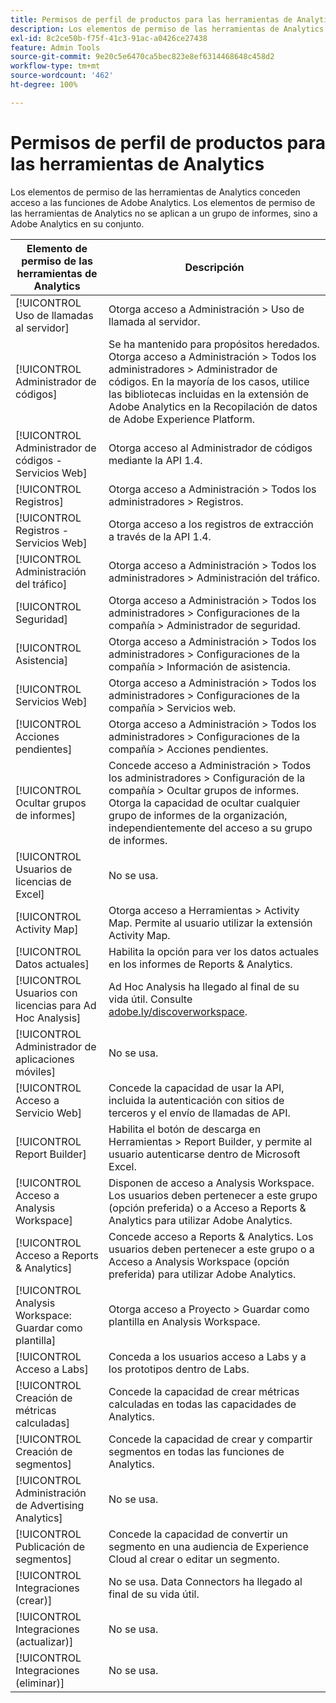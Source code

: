 ```yaml
---
title: Permisos de perfil de productos para las herramientas de Analytics
description: Los elementos de permiso de las herramientas de Analytics conceden acceso a las funciones de Adobe Analytics.
exl-id: 8c2ce50b-f75f-41c3-91ac-a0426ce27438
feature: Admin Tools
source-git-commit: 9e20c5e6470ca5bec823e8ef6314468648c458d2
workflow-type: tm+mt
source-wordcount: '462'
ht-degree: 100%

---
```


# Permisos de perfil de productos para las herramientas de Analytics

Los elementos de permiso de las herramientas de Analytics conceden acceso a las funciones de Adobe Analytics. Los elementos de permiso de las herramientas de Analytics no se aplican a un grupo de informes, sino a Adobe Analytics en su conjunto.

| Elemento de permiso de las herramientas de Analytics | Descripción |
|----|----|
| [!UICONTROL Uso de llamadas al servidor] | Otorga acceso a Administración > Uso de llamada al servidor. |
| [!UICONTROL Administrador de códigos] | Se ha mantenido para propósitos heredados. Otorga acceso a Administración > Todos los administradores > Administrador de códigos. En la mayoría de los casos, utilice las bibliotecas incluidas en la extensión de Adobe Analytics en la Recopilación de datos de Adobe Experience Platform. |
| [!UICONTROL Administrador de códigos - Servicios Web] | Otorga acceso al Administrador de códigos mediante la API 1.4. |
| [!UICONTROL Registros] | Otorga acceso a Administración > Todos los administradores > Registros. |
| [!UICONTROL Registros - Servicios Web] | Otorga acceso a los registros de extracción a través de la API 1.4. |
| [!UICONTROL Administración del tráfico] | Otorga acceso a Administración > Todos los administradores > Administración del tráfico. |
| [!UICONTROL Seguridad] | Otorga acceso a Administración > Todos los administradores > Configuraciones de la compañía > Administrador de seguridad. |
| [!UICONTROL Asistencia] | Otorga acceso a Administración > Todos los administradores > Configuraciones de la compañía > Información de asistencia. |
| [!UICONTROL Servicios Web] | Otorga acceso a Administración > Todos los administradores > Configuraciones de la compañía > Servicios web. |
| [!UICONTROL Acciones pendientes] | Otorga acceso a Administración > Todos los administradores > Configuraciones de la compañía > Acciones pendientes. |
| [!UICONTROL Ocultar grupos de informes] | Concede acceso a Administración > Todos los administradores > Configuración de la compañía > Ocultar grupos de informes. Otorga la capacidad de ocultar cualquier grupo de informes de la organización, independientemente del acceso a su grupo de informes. |
| [!UICONTROL Usuarios de licencias de Excel] | No se usa. |
| [!UICONTROL Activity Map] | Otorga acceso a Herramientas > Activity Map. Permite al usuario utilizar la extensión Activity Map. |
| [!UICONTROL Datos actuales] | Habilita la opción para ver los datos actuales en los informes de Reports &amp; Analytics. |
| [!UICONTROL Usuarios con licencias para Ad Hoc Analysis] | Ad Hoc Analysis ha llegado al final de su vida útil. Consulte [adobe.ly/discoverworkspace](https://adobe.ly/discoverworkspace). |
| [!UICONTROL Administrador de aplicaciones móviles] | No se usa. |
| [!UICONTROL Acceso a Servicio Web] | Concede la capacidad de usar la API, incluida la autenticación con sitios de terceros y el envío de llamadas de API. |
| [!UICONTROL Report Builder] | Habilita el botón de descarga en Herramientas > Report Builder, y permite al usuario autenticarse dentro de Microsoft Excel. |
| [!UICONTROL Acceso a Analysis Workspace] | Disponen de acceso a Analysis Workspace. Los usuarios deben pertenecer a este grupo (opción preferida) o a Acceso a Reports &amp; Analytics para utilizar Adobe Analytics. |
| [!UICONTROL Acceso a Reports &amp; Analytics] | Concede acceso a Reports &amp; Analytics. Los usuarios deben pertenecer a este grupo o a Acceso a Analysis Workspace (opción preferida) para utilizar Adobe Analytics. |
| [!UICONTROL Analysis Workspace: Guardar como plantilla] | Otorga acceso a Proyecto > Guardar como plantilla en Analysis Workspace. |
| [!UICONTROL Acceso a Labs] | Conceda a los usuarios acceso a Labs y a los prototipos dentro de Labs. |
| [!UICONTROL Creación de métricas calculadas] | Concede la capacidad de crear métricas calculadas en todas las capacidades de Analytics. |
| [!UICONTROL Creación de segmentos] | Concede la capacidad de crear y compartir segmentos en todas las funciones de Analytics. |
| [!UICONTROL Administración de Advertising Analytics] | No se usa. |
| [!UICONTROL Publicación de segmentos] | Concede la capacidad de convertir un segmento en una audiencia de Experience Cloud al crear o editar un segmento. |
| [!UICONTROL Integraciones (crear)] | No se usa. Data Connectors ha llegado al final de su vida útil. |
| [!UICONTROL Integraciones (actualizar)] | No se usa. |
| [!UICONTROL Integraciones (eliminar)] | No se usa. |
